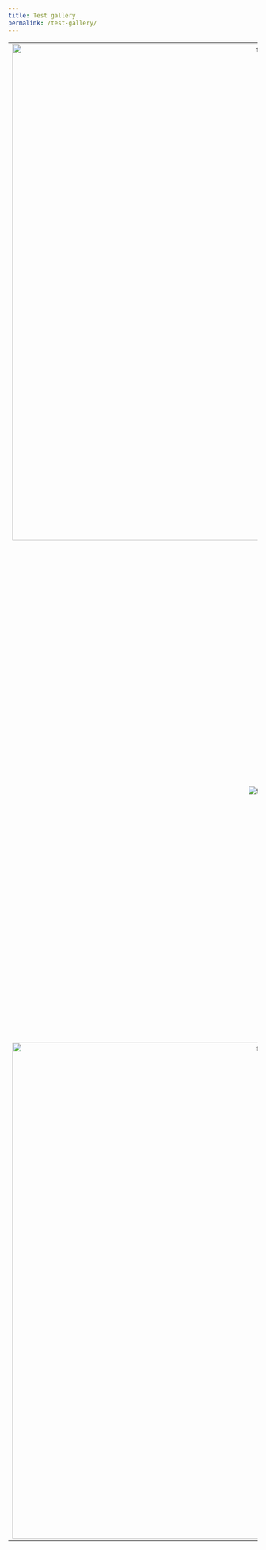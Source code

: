 ```yaml
---
title: Test gallery
permalink: /test-gallery/
---
```


| | | |
|:-------------------------:|:-------------------------:|:-------------------------:|
|<img width="1000" alt="test" src="../assets/images/por1111.JPG" > |  <img alt="Jesus cross" src="../assets/images/por2.JPG">|<img alt="test" src="../assets/images/por3.JPG">|
|<img  alt="test" src="../assets/images/por4.JPG">  |  <img width="300" alt="Jesus cross" src="../assets/images/por5.JPG">|<img width="1000" alt="test" src="../assets/images/por7.JPG">|
|<img width="1000" alt="test" src="../assets/images/por6.JPG">  |  <img width="1000" alt="Jesus cross" src="../assets/images/por111.JPG">|<img alt="test" src="../assets/images/por8.JPG">|